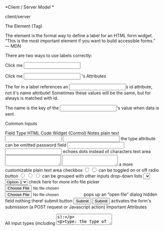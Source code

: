 *Client / Server Model *

client/server

The <label> Element (Tag)

The <label> element is the formal way to define a label for an HTML form widget. "This is the most important element if you want to build accessible forms." — MDN

There are two ways to use labels correctly:

<!-- Simple (nested) label example -->
<label>Click me
  <input type="text" id="user" name="name" />
</label>

<!-- Using the "for" attribute with the input's id -->
<label for="user">Click me</label>
<input id="user" type="text" name="name" />
<label>'s Attributes

The for in a label references an <input>s id attribute, not it's name attribute! Sometimes these values will be the same, but for always is matched with id.

The name is the key of the <input>'s value when data is sent.

Common Inputs

Field Type	HTML Code	Widget (Control)	Notes
plain text	<input type="text">	<input type="text">	the type attribute can be omitted
password field	<input type="password">	<input type="password">	echoes dots instead of characters
text area	<textarea></textarea>	<textarea></textarea>	a more customizable plain text area
checkbox	<input type="checkbox">	<input type="checkbox">	can be toggled on or off
radio button	<input type="radio">	<input type="radio" name="group"> <input type="radio" name="group">	can be grouped with other inputs
drop-down lists	<select><option>	<select><option>Option 1</option><option>Option 2</option></select>	check here for more info
file picker	<input type="file">	<input type="file">	pops up an “open file” dialog
hidden field	<input type="hidden">		nothing there!
submit button	<input type="submit">	<input type="submit">	activates the form's submission
(a POST request or
Javascript action)
Important Attributes

All input types (including <textarea>s):

type: the type of data that is being input (affects the "widget" that is used to display this element by the browser).
name: the key used to describe this data in the HTTP request.
id: the unique identifier that other HTML elements, JavaScript and CSS use to access this element in the browser.
value: the default data that is assigned to the element.
placeholder: not a default value, but a useful HTML5 addition of a data "prompt" for an input.
autofocus: defaults the cursor to a specific input when the page originally loads. You can only have one autofocus on your page.
disabled: a Boolean attribute indicating that the "widget" is not available for interaction.
Radio buttons or checkboxes:

checked: a Boolean that indicates whether the control is selected by default (is false unless).
name: the group to which this element is connected. For radio buttons, only one element per group (or name) can be checked.
value: the data or value that is returned for a specific group (a multi-element control), if this element is checked.
Common Validations

Validations avoids having users submit bad data to our application. Knowing how to use them will save time and make your app a lot more usable.

Bad data could be anything from a required field being empty, an email address that was mistyped, or a password confirmation that doesn't match. Thankfully, HTML forms give us simple out-of-the-box validations for these common situations.

Required

Try submitting the below form without entering your name:

<form>
  <label for="colorField">What is your favorite color?</label>
  <input id="colorField" name="favColor" required>
  <button>Submit</button>
</form>
Notice the required attribute on the input. Therefore, the form will not submit until some information is entered into the field.

Pattern matching

<form>
  <label for="kindOfBob">Do you go by bob or bobert?</label>
  <input id="kindOfBob" name="bobType" pattern="bob|bobert" required>
  <button>Submit</button>
</form>
The pattern attribute allows us to specify the values we will accept. In this case only bob or bobert are acceptable.

Length

You may need the user to enter a specific amount of characters. Let's say you need a username to be at least 6 characters. You can use the minlength or maxlength attributes to help.

<form>
  <label for="userName">What's your username?</label>
  <input id="userName" name="userName" minlength="6" required>
  <button>Submit</button>
</form>
Further Reading (optional)

MDN has a number of exhaustive resources on HTML forms and inputs. It can be a lot to absorb, so look for patterns and try to grasp the big picture.

HTML Form Reference is a great resource and has been distilled below.
HTML Input Reference
Native Form Widgets
Form Validation.
=======
# <img src="https://cloud.githubusercontent.com/assets/7833470/10423298/ea833a68-7079-11e5-84f8-0a925ab96893.png" width="60"> Handlebars Templating

| Objectives |
| :--- |
| Add the Handlebars.js library to your projects |
| Create and compile a Handlebars template |
| Use Handlebars templating to display data from an AJAX call on your HTML page |

## What is a template?

* A **template** is a document (or piece of code) that contains **parameters** that are dynamically replaced with data.

* Thus far, we've been using jQuery to append HTML strings when we have data to send to the view from a server (via AJAX).

* To avoid building long strings of HTML every time we have data to send to the view, we'll use <a href="http://handlebarsjs.com" target="_blank">Handlebars templating</a> to dynamically display data in our HTML. The parameters for our data will live inside `{{}}` tags.

## Why use client-side templating?

* Separate markup from logic. Remember this?

  ```js
  var $trackHtml = '<p><strong>' + trackData.name + '</strong> by ' + trackData.artist + '</p>';
  $results.append($trackHtml);
  ```

  * When appending new HTML elements to the page, the string of elements to append will only get longer as you begin to write more complex markup. [<a href="https://github.com/sf-wdi-24/spotify-search/blob/solution/main.js#L56" target="_blank">see spotify-search</a>]
  * Wouldn't it be nice if the HTML structure was already set up for us? That's where templating comes in!

* Maximize code reusability and maintainability.

  * If you need to change your HTML structure for elements you're creating and displaying (e.g. adding an additional class name to your Spotify tracks), all you have to do is change the template!

## Handlebars Setup

1. Add the Handlebars CDN to your `index.html` (remember you can go to <a href="https://cdnjs.com" target="_blank">cdnjs</a> to search for CDNs). Make sure to require Handlebars before your custom script file.

  ```html
  <body>
    <div class="container">
      <!-- page content -->
    </div>

    <!-- jquery -->
    <script type="text/javascript" src="https://code.jquery.com/jquery-1.11.3.min.js"></script>

    <!-- handlebars -->
    <script type="text/javascript" src="https://cdnjs.cloudflare.com/ajax/libs/handlebars.js/4.0.3/handlebars.min.js"></script>

    <!-- custom script -->
    <script type="text/javascript" src="main.js"></script>
  </body>
  </html>
  ```

2. Next create an element in your `index.html` where you will append the data from your template. Give this element an `id` (e.g. `results`) so you can select it with jQuery.

  ```html
  <body>
    <div class="container">
      <div class="row">
        <div class="col-md-6 col-md-offset-3">
          <div id="results"></div>
        </div>
      </div>
    </div>
  </body>
  ```

3. Create the template inside your `results` element. Give your template an `id` (e.g. `tracks-template`) so you can select it with jQuery. This template acts as an HTML "skeleton" which you'll fill with data. The `{{}}` parameters will be replaced by the data that comes back from your API call.

  ```html
  <body>
    <div class="container">
      <div class="row">
        <div class="col-md-6 col-md-offset-3">
          <div id="results">

            <!-- handlebars template -->
            <script id="tracks-template" type="text/x-handlebars-template">
              {{#each tracks}}
              <p><strong>{{name}}</strong> by {{artists.[0].name}}</p>
              {{/each}}
            </script>

          </div>
        </div>
      </div>
    </div>
  </body>
  ```

  **Note:** The example above uses the Spotify API. We use `{{each}}` to iterate through the tracks that come back from Spotify. Each track has a `name` and an array of `artists`. Notice the extra `.` we need when accessing a value from array (this syntax is specific to Handlebars). `artists.[0]` gives us the first artist from the array.

4. Compile your template in `main.js`. Calling `Handlebars.compile(source)` returns a function, which we save to the variable `template`. We will later use our new `template` function to pass in the data we want to render in the template.

  ```js
  // compile handlebars template
  var source = $('#tracks-template').html();
  var template = Handlebars.compile(source);
  ```

5. On success of your AJAX call, pass the data that comes back from the API into your template function. The output of the template function is HTML that contains the data from the API. The last step is to append the HTML to the view.

  ```js
  $.get(searchUrl, function (data) {

    // track results are in an array called `items`
    // which is nested in the `tracks` object
    var trackResults = data.tracks.items;

    // pass in data to render in the template
    var trackHtml = template({ tracks: trackResults });

    // append html to the view
    $results.append(trackHtml);
  });
  ```

## Challenges

* Refactor your <a href="https://github.com/sf-wdi-24/spotify-search" target="_blank">Spotify Search app</a> to use Handlebars templating. Feel free to pull down the <a href="https://github.com/sf-wdi-24/spotify-search/tree/solution" target="_blank">solution branch</a> if you want to start with fresh code.

## Stretch Challenge

* <a href="https://github.com/sf-wdi-24/geoquakes" target="_blank">GeoQuakes</a>

## Resources

* <a href="http://handlebarsjs.com" target="_blank">Handlebars.js</a>
>>>>>>> develop

